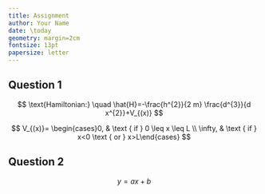 ```yaml
---
title: Assignment
author: Your Name 
date: \today
geometry: margin=2cm
fontsize: 13pt
papersize: letter
---
```



## Question 1

$$
\text{Hamiltonian:} \quad \hat{H}=-\frac{h^{2}}{2 m} \frac{d^{3}}{d x^{2}}+V_{(x)}
$$

$$
V_{(x)}= \begin{cases}0, & \text { if } 0 \leq x \leq L \\ \infty, & \text { if } x<0 \text { or } x>L\end{cases}
$$

## Question 2 

$$
y = ax + b
$$
